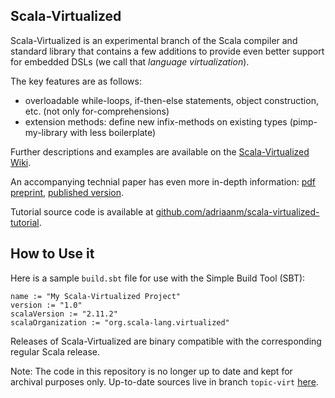 ## Scala-Virtualized

Scala-Virtualized is an experimental branch of the Scala compiler and standard library that contains a few additions to provide even better support for embedded DSLs (we call that *language virtualization*).

The key features are as follows:

- overloadable while-loops, if-then-else statements, object construction, etc. (not only for-comprehensions)
- extension methods: define new infix-methods on existing types (pimp-my-library with less boilerplate)

Further descriptions and examples are available on the [Scala-Virtualized Wiki](http://github.com/tiarkrompf/scala-virtualized/wiki). 

An accompanying technial paper has even more in-depth information: [pdf preprint](http://lampwww.epfl.ch/~amin/pub/hosc2013.pdf), [published version](http://link.springer.com/article/10.1007%2Fs10990-013-9096-9).

Tutorial source code is available at [github.com/adriaanm/scala-virtualized-tutorial](https://github.com/adriaanm/scala-virtualized-tutorial).

## How to Use it

Here is a sample `build.sbt` file for use with the Simple Build Tool (SBT):

    name := "My Scala-Virtualized Project"
    version := "1.0"
    scalaVersion := "2.11.2"
    scalaOrganization := "org.scala-lang.virtualized"

Releases of Scala-Virtualized are binary compatible with the corresponding regular Scala release.

Note: The code in this repository is no longer up to date and kept for archival purposes only. Up-to-date sources live in branch `topic-virt` [here](https://github.com/namin/scala/tree/topic-virt).
